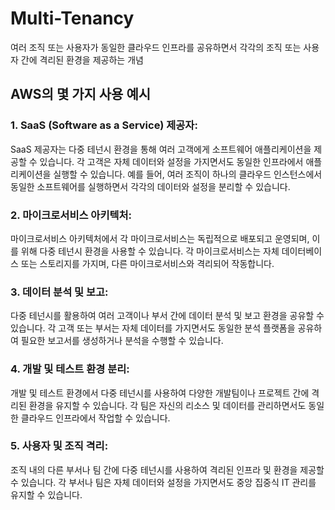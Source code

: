 # Multi-Tenancy
여러 조직 또는 사용자가 동일한 클라우드 인프라를 공유하면서 각각의 조직 또는 사용자 간에 격리된 환경을 제공하는 개념

## AWS의 몇 가지 사용 예시
### 1. SaaS (Software as a Service) 제공자:
SaaS 제공자는 다중 테넌시 환경을 통해 여러 고객에게 소프트웨어 애플리케이션을 제공할 수 있습니다. 각 고객은 자체 데이터와 설정을 가지면서도 동일한 인프라에서 애플리케이션을 실행할 수 있습니다. 예를 들어, 여러 조직이 하나의 클라우드 인스턴스에서 동일한 소프트웨어를 실행하면서 각각의 데이터와 설정을 분리할 수 있습니다.

### 2. 마이크로서비스 아키텍처:
마이크로서비스 아키텍처에서 각 마이크로서비스는 독립적으로 배포되고 운영되며, 이를 위해 다중 테넌시 환경을 사용할 수 있습니다. 각 마이크로서비스는 자체 데이터베이스 또는 스토리지를 가지며, 다른 마이크로서비스와 격리되어 작동합니다.

### 3. 데이터 분석 및 보고:
다중 테넌시를 활용하여 여러 고객이나 부서 간에 데이터 분석 및 보고 환경을 공유할 수 있습니다. 각 고객 또는 부서는 자체 데이터를 가지면서도 동일한 분석 플랫폼을 공유하여 필요한 보고서를 생성하거나 분석을 수행할 수 있습니다.

### 4. 개발 및 테스트 환경 분리:
개발 및 테스트 환경에서 다중 테넌시를 사용하여 다양한 개발팀이나 프로젝트 간에 격리된 환경을 유지할 수 있습니다. 각 팀은 자신의 리소스 및 데이터를 관리하면서도 동일한 클라우드 인프라에서 작업할 수 있습니다.

### 5. 사용자 및 조직 격리:
조직 내의 다른 부서나 팀 간에 다중 테넌시를 사용하여 격리된 인프라 및 환경을 제공할 수 있습니다. 각 부서나 팀은 자체 데이터와 설정을 가지면서도 중앙 집중식 IT 관리를 유지할 수 있습니다.